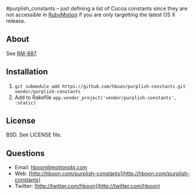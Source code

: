 #purplish\_constants – just defining a list of Cocoa constants since they are not accessible in [RubyMotion](http://rubymotion.com) if you are only targetting the latest OS X release.

About
---
See [RM-887](http://hipbyte.myjetbrains.com/youtrack/issue/RM-887).

Installation
---
1. `git submodule add https://github.com/hboon/purplish-constants.git vendor/purplish-constants`
2. Add to Rakefile `app.vendor_project('vendor/purplish-constants', :static)`

License
---
BSD. See LICENSE file.

Questions
---
* Email: [hboon@motionobj.com](mailto:hboon@motionobj.com)
* Web: [http://hboon.com/purplish-constants](http://hboon.com/purplish-constants)
* Twitter: [http://twitter.com/hboon](http://twitter.com/hboon)
